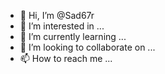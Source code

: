 - 👋 Hi, I’m @Sad67r
- 👀 I’m interested in ...
- 🌱 I’m currently learning ...
- 💞️ I’m looking to collaborate on ...
- 📫 How to reach me ...

<!---
Sad67r/Sad67r is a ✨ special ✨ repository because its `README.md` (this file) appears on your GitHub profile.
You can click the Preview link to take a look at your changes.
--->
